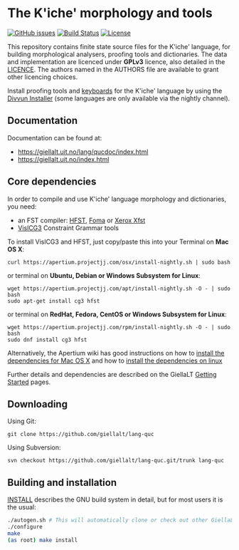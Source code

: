 The K'iche' morphology and tools
==========================================

[![GitHub issues](https://img.shields.io/github/issues-raw/giellalt/lang-quc)](https://github.com/giellalt/lang-quc/issues)
[![Build Status](https://github.com/giellalt/lang-quc/workflows/Speller%20CI+CD/badge.svg)](https://github.com/giellalt/lang-quc/actions)
[![License](https://img.shields.io/github/license/giellalt/lang-quc)](https://raw.githubusercontent.com/giellalt/lang-quc/develop/LICENSE)

This repository contains finite state source files for the K'iche' language,
for building morphological analysers, proofing tools
and dictionaries. The data and implementation are licenced under __GPLv3__
licence, also detailed in the
[LICENCE](https://github.com/giellalt/lang-quc/blob/develop/LICENCE). The
authors named in the AUTHORS file are available to grant other licencing
choices.

Install proofing tools and [keyboards](https://github.com/giellalt/keyboard-quc)
for the K'iche' language by using the [Divvun Installer](http://divvun.no)
(some languages are only available via the nightly channel).

Documentation
-------------

Documentation can be found at:

-   <https://giellalt.uit.no/lang/qucdoc/index.html>
-   <https://giellalt.uit.no/index.html>

Core dependencies
-----------------

In order to compile and use K'iche' language morphology and
dictionaries, you need:

- an FST compiler: [HFST](https://github.com/hfst/hfst), [Foma](https://github.com/mhulden/foma) or [Xerox Xfst](https://web.stanford.edu/~laurik/fsmbook/home.html)
- [VislCG3](https://visl.sdu.dk/svn/visl/tools/vislcg3/trunk) Constraint Grammar tools

To install VislCG3 and HFST, just copy/paste this into your Terminal on **Mac OS X**:

```
curl https://apertium.projectjj.com/osx/install-nightly.sh | sudo bash
```

or terminal on **Ubuntu, Debian or Windows Subsystem for Linux**:

```
wget https://apertium.projectjj.com/apt/install-nightly.sh -O - | sudo bash
sudo apt-get install cg3 hfst
```

or terminal on **RedHat, Fedora, CentOS or Windows Subsystem for Linux**:

```
wget https://apertium.projectjj.com/rpm/install-nightly.sh -O - | sudo bash
sudo dnf install cg3 hfst
```

Alternatively, the Apertium wiki has good instructions on how to [install the dependencies for Mac
OS X](https://wiki.apertium.org/wiki/Apertium_on_Mac_OS_X) and how to [install
the dependencies on
linux](https://wiki.apertium.org/wiki/Installation_of_grammar_libraries)

Further details and dependencies are described on the GiellaLT [Getting Started](https://giellalt.uit.no/infra/GettingStarted.html) pages.

Downloading
-----------

Using Git:
```
git clone https://github.com/giellalt/lang-quc
```

Using Subversion:
```
svn checkout https://github.com/giellalt/lang-quc.git/trunk lang-quc
```

Building and installation
-------------------------

[INSTALL](https://github.com/giellalt/lang-quc/blob/develop/INSTALL)
describes the GNU build system in detail, but for most users it is the usual:

```sh
./autogen.sh # This will automatically clone or check out other GiellaLT dependencies
./configure
make
(as root) make install
```
